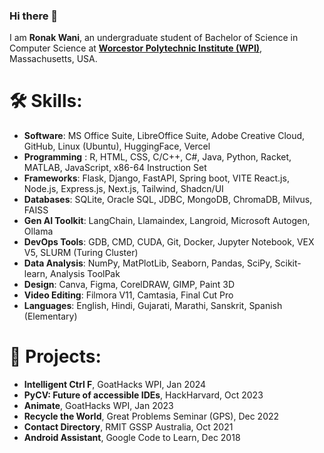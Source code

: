 ### Hi there 👋
I am **Ronak Wani**, an undergraduate student of Bachelor of Science in Computer Science at **[Worcestor Polytechnic Institute (WPI)](https://www.wpi.edu/)**, Massachusetts, USA. 
# 🛠️ Skills:
* **Software**: MS Office Suite, LibreOffice Suite, Adobe Creative Cloud, GitHub, Linux (Ubuntu), HuggingFace, Vercel
* **Programming** : R, HTML, CSS, C/C++, C#, Java, Python, Racket, MATLAB, JavaScript, x86-64 Instruction Set
* **Frameworks**: Flask, Django, FastAPI, Spring boot, VITE React.js, Node.js, Express.js, Next.js, Tailwind, Shadcn/UI
* **Databases**: SQLite, Oracle SQL, JDBC, MongoDB, ChromaDB, Milvus, FAISS
* **Gen AI Toolkit**: LangChain, Llamaindex, Langroid, Microsoft Autogen, Ollama
* **DevOps Tools**: GDB, CMD, CUDA, Git, Docker, Jupyter Notebook, VEX V5, SLURM (Turing Cluster)
* **Data Analysis**: NumPy, MatPlotLib, Seaborn, Pandas, SciPy, Scikit-learn, Analysis ToolPak
* **Design**: Canva, Figma, CorelDRAW, GIMP, Paint 3D
* **Video Editing**: Filmora V11, Camtasia, Final Cut Pro
* **Languages**: English, Hindi, Gujarati, Marathi, Sanskrit, Spanish (Elementary)
  
# 🎯 Projects:
* **Intelligent Ctrl F**, GoatHacks WPI, Jan 2024
* **PyCV: Future of accessible IDEs**, HackHarvard, Oct 2023
* **Animate**, GoatHacks WPI, Jan 2023
* **Recycle the World**, Great Problems Seminar (GPS), Dec 2022
* **Contact Directory**, RMIT GSSP Australia, Oct 2021
* **Android Assistant**, Google Code to Learn, Dec 2018
